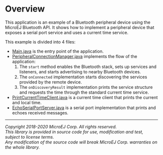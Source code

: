 # Overview

This application is an example of a Bluetooth peripheral device using the MicroEJ Bluetooth API.
It shows how to implement a peripheral device that exposes a serial port service and uses a current time service.

This example is divided into 4 files:
  - [Main.java](src/main/java/com/microej/example/bluetooth/peripheral/Main.java) is the entry point of the application.
  - [PeripheralConnectionManager.java](src/main/java/com/microej/example/bluetooth/peripheral/PeripheralConnectionManager.java) implements the flow of the application:
    1. The `start` method enables the Bluetooth stack, sets up services and listeners, and starts advertising to nearby Bluetooth devices.
    2. The `onConnected` implementation starts discovering the services provided by the remote device.
    3. The `onDiscoveryResult` implementation prints the service structure and requests the time through the standard current time service.
  - [PrintCurrentTimeClient.java](src/main/java/com/microej/example/bluetooth/peripheral/PrintCurrentTimeClient.java) is a current time client that prints the current and local time.
  - [EchoSerialPortServer.java](src/main/java/com/microej/example/bluetooth/peripheral/EchoSerialPortServer.java) is a serial port implementation that prints and echoes received messages.

---
_Copyright 2018-2020 MicroEJ Corp. All rights reserved._  
_This library is provided in source code for use, modification and test, subject to license terms._  
_Any modification of the source code will break MicroEJ Corp. warranties on the whole library._  

